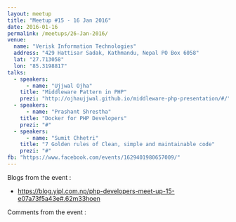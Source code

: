 ```yaml
---
layout: meetup
title: "Meetup #15 - 16 Jan 2016"
date: 2016-01-16
permalink: /meetups/26-Jan-2016/
venue:
  name: "Verisk Information Technologies"
  address: "429 Hattisar Sadak, Kathmandu, Nepal PO Box 6058"
  lat: "27.713058"
  lon: "85.3198817"
talks:
  - speakers:
      - name: "Ujjwal Ojha"
    title: "Middleware Pattern in PHP"
    prezi: "http://ojhaujjwal.github.io/middleware-php-presentation/#/"
  - speakers:
      - name: "Prashant Shrestha"
    title: "Docker for PHP Developers"
    prezi: "#"
  - speakers:
      - name: "Sumit Chhetri"
    title: "7 Golden rules of Clean, simple and maintainable code"
    prezi: "#"
fb: "https://www.facebook.com/events/1629401980657009/"
---
```


Blogs from the event :

- https://blog.yipl.com.np/php-developers-meet-up-15-e07a73f5a43e#.62m33hoen

Comments from the event :
